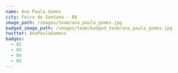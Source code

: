 ```yaml
---
name: Ana Paula Gomes
city: Feira de Santana - BA
image_path: /images/team/ana_paula_gomes.jpg
badged_image_path: /images/team/badged_team/ana_paula_gomes.jpg
twitter: AnaPaulaGomess
badges:
  - 02
  - 03
  - 04
  - 05
---
```

